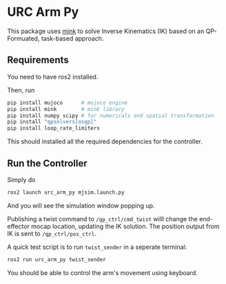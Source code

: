 # URC Arm Py

This package uses [mink](https://github.com/kevinzakka/mink) to solve Inverse Kinematics (IK) based on an QP-Formuated, task-based approach.

## Requirements

You need to have ros2 installed.

Then, run

```bash
pip install mujoco      # mujoco engine
pip install mink        # mink library
pip install numpy scipy # for numericals and spatial transformation
pip install "qpsolvers[osqp]"
pip install loop_rate_limiters
```

This should installed all the required dependencies for the controller.

## Run the Controller

Simply do

```bash
ros2 launch urc_arm_py mjsim.launch.py
```

And you will see the simulation window popping up.

Publishing a twist command to `/qp_ctrl/cmd_twist` willl change the end-effector mocap location, updating the IK solution.
The position output from IK is sent to `/qp_ctrl/pos_ctrl`.

A quick test script is to run `twist_sender` in a seperate terminal:

```bash
ros2 run urc_arm_py twist_sender
```

You should be able to control the arm's movement using keyboard.
